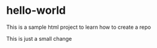 # hello-world
This is a sample html project to learn how to create a repo

This is just a small change
